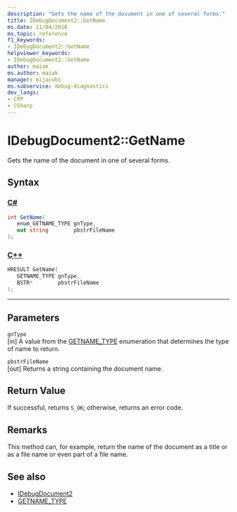 ```yaml
---
description: "Gets the name of the document in one of several forms."
title: IDebugDocument2::GetName
ms.date: 11/04/2016
ms.topic: reference
f1_keywords:
- IDebugDocument2::GetName
helpviewer_keywords:
- IDebugDocument2::GetName
author: maiak
ms.author: maiak
manager: mijacobs
ms.subservice: debug-diagnostics
dev_langs:
- CPP
- CSharp
---
```

# IDebugDocument2::GetName

Gets the name of the document in one of several forms.

## Syntax

### [C#](#tab/csharp)
```csharp
int GetName( 
   enum_GETNAME_TYPE gnType,
   out string        pbstrFileName
);
```
### [C++](#tab/cpp)
```cpp
HRESULT GetName( 
   GETNAME_TYPE gnType,
   BSTR*        pbstrFileName
);
```
---

## Parameters
`gnType`\
[in] A value from the [GETNAME_TYPE](../../../extensibility/debugger/reference/getname-type.md) enumeration that determines the type of name to return.

`pbstrFileName`\
[out] Returns a string containing the document name.

## Return Value
 If successful, returns `S_OK`; otherwise, returns an error code.

## Remarks
 This method can, for example, return the name of the document as a title or as a file name or even part of a file name.

## See also
- [IDebugDocument2](../../../extensibility/debugger/reference/idebugdocument2.md)
- [GETNAME_TYPE](../../../extensibility/debugger/reference/getname-type.md)
